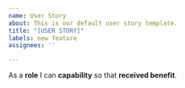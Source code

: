 ```yaml
---
name: User Story
about: This is our default user story template.
title: "[USER STORY]"
labels: new feature
assignees: ''

---
```


As a **role** I can **capability** so that **received benefit**.
